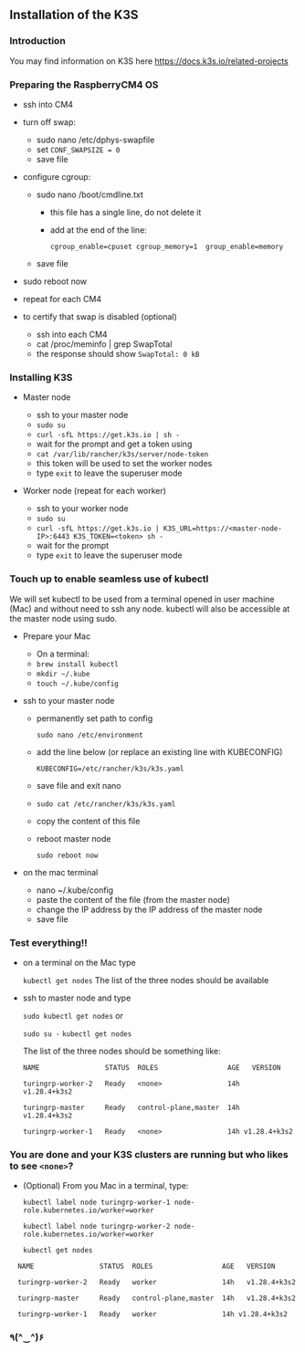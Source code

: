 ## Installation of the K3S

### Introduction

You may find information on K3S here https://docs.k3s.io/related-projects

### Preparing the RaspberryCM4 OS

- ssh into CM4
- turn off swap:
  - sudo nano /etc/dphys-swapfile
  - set `CONF_SWAPSIZE = 0`
  - save file
- configure cgroup:

  - sudo nano /boot/cmdline.txt

    - this file has a single line, do not delete it
    - add at the end of the line:

      `cgroup_enable=cpuset cgroup_memory=1  group_enable=memory`

  - save file

- sudo reboot now

- repeat for each CM4

- to certify that swap is disabled (optional)
  - ssh into each CM4
  - cat /proc/meminfo | grep SwapTotal
  - the response should show `SwapTotal: 0 kB`

### Installing K3S

- Master node

  - ssh to your master node
  - `sudo su`
  - `curl -sfL https://get.k3s.io | sh -`
  - wait for the prompt and get a token using
  - `cat /var/lib/rancher/k3s/server/node-token`
  - this token will be used to set the worker nodes
  - type `exit` to leave the superuser mode

- Worker node (repeat for each worker)

  - ssh to your worker node
  - `sudo su`
  - `curl -sfL https://get.k3s.io | K3S_URL=https://<master-node-IP>:6443 K3S_TOKEN=<token> sh -`
  - wait for the prompt
  - type `exit` to leave the superuser mode

### Touch up to enable seamless use of kubectl

We will set kubectl to be used from a terminal opened in user machine (Mac) and without need to ssh any node. kubectl will also be accessible at the master node using sudo.

- Prepare your Mac

  - On a terminal:
  - `brew install kubectl`
  - `mkdir ~/.kube`
  - `touch ~/.kube/config`

- ssh to your master node

  - permanently set path to config

    `sudo nano /etc/environment`

  - add the line below (or replace an existing line with KUBECONFIG)

    `KUBECONFIG=/etc/rancher/k3s/k3s.yaml`

  - save file and exit nano
  - `sudo cat /etc/rancher/k3s/k3s.yaml`
  - copy the content of this file
  - reboot master node

    `sudo reboot now`

- on the mac terminal
  - nano ~/.kube/config
  - paste the content of the file (from the master node)
  - change the IP address by the IP address of the master node
  - save file

### Test everything!!

- on a terminal on the Mac type

  `kubectl get nodes`
  The list of the three nodes should be available

- ssh to master node and type

  `sudo kubectl get nodes`
  or

  `sudo su -`
  `kubectl get nodes`

  The list of the three nodes should be something like:

  ```
  NAME                STATUS  ROLES                 AGE   VERSION

  turingrp-worker-2   Ready   <none>                14h   v1.28.4+k3s2

  turingrp-master     Ready   control-plane,master  14h   v1.28.4+k3s2

  turingrp-worker-1   Ready   <none>                14h v1.28.4+k3s2
  ```

### You are done and your K3S clusters are running but who likes to see `<none>`?

- (Optional) From you Mac in a terminal, type:

  `kubectl label node turingrp-worker-1 node-role.kubernetes.io/worker=worker`

  `kubectl label node turingrp-worker-2 node-role.kubernetes.io/worker=worker`

  `kubectl get nodes`

```
  NAME                STATUS  ROLES                 AGE   VERSION

  turingrp-worker-2   Ready   worker                14h   v1.28.4+k3s2

  turingrp-master     Ready   control-plane,master  14h   v1.28.4+k3s2

  turingrp-worker-1   Ready   worker                14h v1.28.4+k3s2
```

### ٩(^‿^)۶

